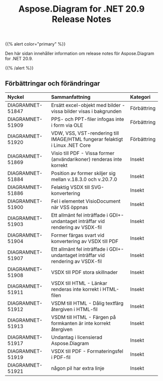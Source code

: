 ﻿---
title: Aspose.Diagram for .NET 20.9 Release Notes
type: docs
weight: 13
url: /sv/net/aspose-diagram-for-net-20-9-release-notes/
---
{{% alert color="primary" %}}

Den här sidan innehåller information om release notes för Aspose.Diagram for .NET 20.9.

{{% /alert %}}
## **Förbättringar och förändringar**  ##

|**Nyckel**|**Sammanfattning**|**Kategori**|
|:- |:- |:- |
|DIAGRAMNET-51847|Ersätt excel-objekt med bilder - vissa bilder visas i bakgrunden|Förbättring|
|DIAGRAMNET-51909|PPS- och PPT-filer infogas inte i form via OLE|Förbättring|
|DIAGRAMNET-51920|VDW, VSS, VST-rendering till IMAGE/HTML fungerar felaktigt i Linux .NET Core|Förbättring|
|DIAGRAMNET-51869|Visio till PDF - Vissa former (användarikoner) renderas inte korrekt|Insekt|
|DIAGRAMNET-51884|Position av former skiljer sig mellan v.18.3.0 och v.20.7.0|Insekt|
|DIAGRAMNET-51886|Felaktig VSDX till SVG-konvertering|Insekt|
|DIAGRAMNET-51900|Fel i elementet VisioDocument när VSS öppnas|Insekt|
|DIAGRAMNET-51903|Ett allmänt fel inträffade i GDI+-undantaget inträffar vid rendering av VSDX-fil|Insekt|
|DIAGRAMNET-51904|Former färgas svart vid konvertering av VSDX till PDF|Insekt|
|DIAGRAMNET-51907|Ett allmänt fel inträffade i GDI+-undantaget inträffar vid rendering av VSDX-fil|Insekt|
|DIAGRAMNET-51908|VSDX till PDF stora skillnader|Insekt|
|DIAGRAMNET-51911|VSDX till HTML - Länkar renderas inte korrekt i HTML-filen|Insekt|
|DIAGRAMNET-51912|VSDM till HTML - Dålig textfärg återgiven i HTML-fil|Insekt|
|DIAGRAMNET-51913|VSDM till HTML - Färgen på formkanten är inte korrekt återgiven|Insekt|
|DIAGRAMNET-51917|Undantag i licensierad Aspose.Diagram|Insekt|
|DIAGRAMNET-51919|VSDX till PDF - Formateringsfel i PDF-fil|Insekt|
|DIAGRAMNET-51921|någon pil har extra linje|Insekt|
